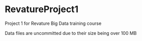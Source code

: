 # RevatureProject1

Project 1 for Revature Big Data training course

Data files are uncommitted due to their size being over 100 MB
